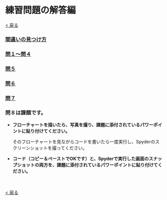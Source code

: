 # 練習問題の解答編

[< 戻る](../)



### [間違いの見つけ方](check/)

### [問１～問４](ans1_4/)

### [問５](ans5)

### [問６](ans6)

### [問７](ans7)

### 問８は課題です。

- **フローチャートを描いたら、写真を撮り、課題に添付されているパワーポイントに貼り付けてください。**

  そのフローチャートを見ながらコードを書いたら一度実行し、Spyderのスクリーンショットを撮ってください。

- **コード（コピー＆ペーストでOKです）と、Spyderで実行した画面のスナップショットの両方を、課題に添付されているパワーポイントに貼り付けてください。**


　

[< 戻る](../)

